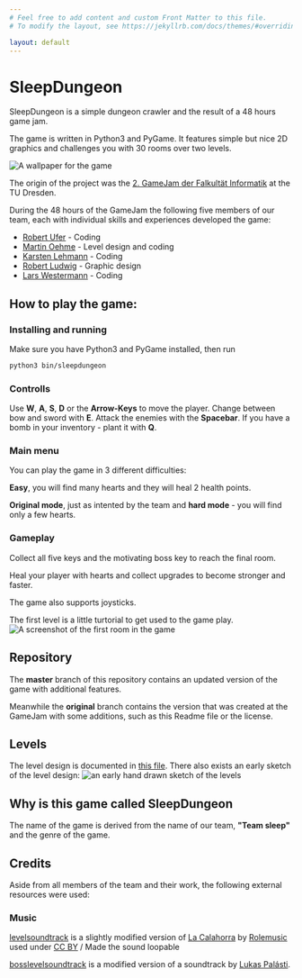 ```yaml
---
# Feel free to add content and custom Front Matter to this file.
# To modify the layout, see https://jekyllrb.com/docs/themes/#overriding-theme-defaults

layout: default
---
```

# SleepDungeon

SleepDungeon is a simple dungeon crawler and the result of a 48 hours game jam.

The game is written in Python3 and PyGame. It features simple but nice 2D
graphics and challenges you with 30 rooms over two levels.

![A wallpaper for the game](https://raw.githubusercontent.com/kalehmann/sleepdungeon/master/doc/title_image.png)

The origin of the project was the [2. GameJam der Falkultät Informatik](https://imld.de/gamejam/)
at the TU Dresden.

During the 48 hours of the GameJam the following five members of our team,
each with individual skills and experiences developed the game:

 - [Robert Ufer](https://github.com/r0bertu) - Coding
 - [Martin Oehme](https://github.com/MartinOehme) - Level design and coding
 - [Karsten Lehmann](https://kalehmann.de) - Coding
 - [Robert Ludwig](https://github.com/MinniFlo) - Graphic design
 - [Lars Westermann](https://github.com/pixix4) - Coding  


## How to play the game:

### Installing and running

Make sure you have Python3 and PyGame installed, then run

```bash
python3 bin/sleepdungeon
```

### Controlls

Use **W**, **A**, **S**, **D** or the **Arrow-Keys** to move the player. Change between
bow and sword with **E**. Attack the enemies with
the **Spacebar**. If you have a bomb in your inventory - plant it with **Q**.

### Main menu

You can play the game in 3 different difficulties:

**Easy**, you will find many hearts and they will heal 2 health points.

**Original mode**, just as intented by the team and **hard mode** - you will
find only a few hearts.

### Gameplay

Collect all five keys and the motivating boss key to reach the final room.

Heal your player with hearts and collect upgrades to become stronger and faster.

The game also supports joysticks.

The first level is a little turtorial to get used to the game play.
![A screenshot of the first room in the game](https://raw.githubusercontent.com/kalehmann/sleepdungeon/master/doc/screenshots/tutorial.jpeg)

## Repository

The **master** branch of this repository contains an updated version of the game with additional features.

Meanwhile the **original** branch contains the version that was created at the GameJam with some additions, such as this Readme file or the license.

## Levels

The level design is documented in [this file](https://raw.githubusercontent.com/kalehmann/sleepdungeon/master/sleepdungeon/res/lvl/01/rooms). There also exists an early sketch of the level design:
![an early hand drawn sketch of the levels](https://raw.githubusercontent.com/kalehmann/sleepdungeon/master/doc/map-sketch_normal.jpeg)

## Why is this game called SleepDungeon

The name of the game is derived from the name of our team, **"Team sleep"** and the genre of the game.

## Credits

Aside from all members of the team and their work, the following external resources were used:

### Music

[levelsoundtrack](/sleepdungeon/res/sound/levelsoundtrack.ogg) is a slightly modified version of
[La Calahorra](http://freemusicarchive.org/music/Rolemusic/~/calahorra) by
[Rolemusic](https://freemusicarchive.org/music/Rolemusic/) used under
[CC BY](https://creativecommons.org/licenses/by/4.0/)
/ Made the sound loopable

[bosslevelsoundtrack](/sleepdungeon/res/sound/bosslevelsoundtrack.ogg) is a modified
version of a soundtrack by [Lukas Palásti](https://soundcloud.com/naughtyloss).
